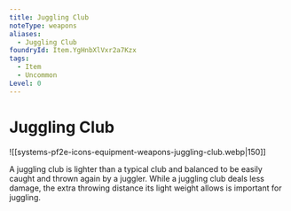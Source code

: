```yaml
---
title: Juggling Club
noteType: weapons
aliases:
  - Juggling Club
foundryId: Item.YgHnbXlVxr2a7Kzx
tags:
  - Item
  - Uncommon
Level: 0
---
```


# Juggling Club
![[systems-pf2e-icons-equipment-weapons-juggling-club.webp|150]]

A juggling club is lighter than a typical club and balanced to be easily caught and thrown again by a juggler. While a juggling club deals less damage, the extra throwing distance its light weight allows is important for juggling.
